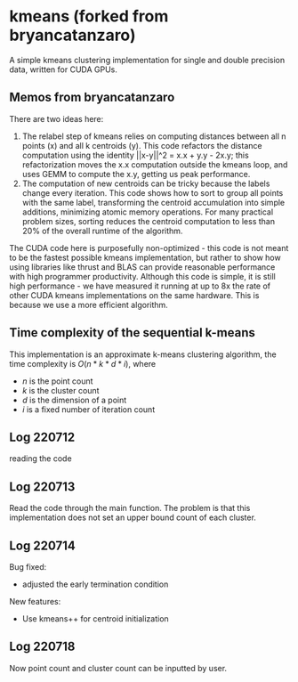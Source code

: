 kmeans (forked from bryancatanzaro)
======

A simple kmeans clustering implementation for single and
double precision data, written for CUDA GPUs.

## Memos from bryancatanzaro
There are two ideas here:

  1. The relabel step of kmeans relies on computing distances between
all n points (x) and all k centroids (y). This code refactors the distance
computation using the identity ||x-y||^2 = x.x + y.y - 2x.y; this
refactorization moves the x.x computation outside the kmeans loop, and
uses GEMM to compute the x.y, getting us peak performance. 
  2. The computation of new centroids can be tricky because the labels
change every iteration.  This code shows how to sort to group all points with
the same label, transforming the centroid accumulation into 
simple additions, minimizing atomic memory operations.  For many
practical problem sizes, sorting reduces the centroid computation to less
than 20% of the overall runtime of the algorithm.

The CUDA code here is purposefully non-optimized - this code is not
meant to be the fastest possible kmeans implementation, but rather to
show how using libraries like thrust and BLAS can provide reasonable
performance with high programmer productivity. Although this code is
simple, it is still high performance - we have measured it running at
up to 8x the rate of other CUDA kmeans implementations on the same
hardware. This is because we use a more efficient algorithm.

## Time complexity of the sequential k-means
This implementation is an approximate k-means clustering algorithm, the time complexity is $O(n * k * d * i)$, where 
* $n$ is the point count
* $k$ is the cluster count
* $d$ is the dimension of a point
* $i$ is a fixed number of iteration count

## Log 220712

reading the code

## Log 220713

Read the code through the main function. The problem is that this implementation does not set an upper bound count of each cluster.

## Log 220714

Bug fixed:
* adjusted the early termination condition

New features:
* Use kmeans++ for centroid initialization

## Log 220718

Now point count and cluster count can be inputted by user.